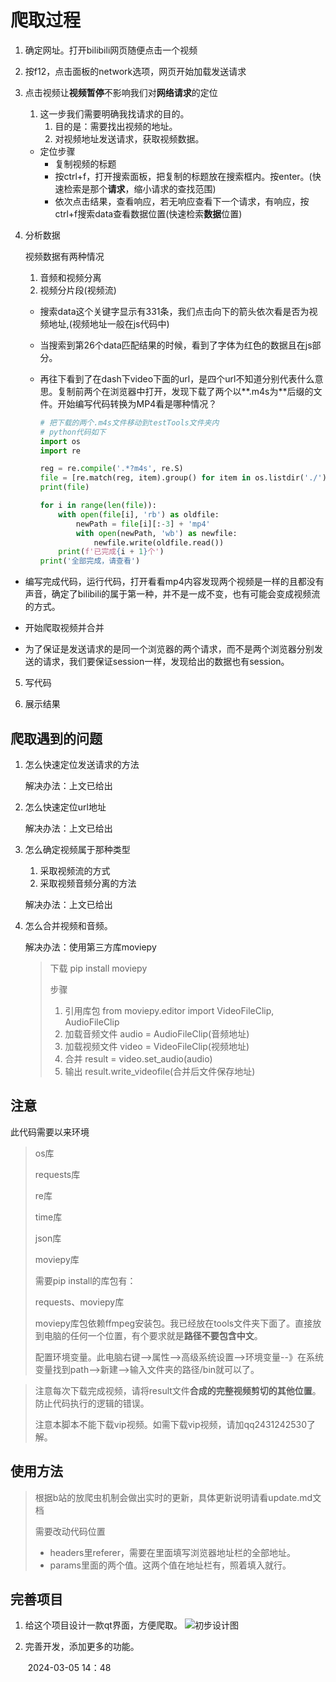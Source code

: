 # 爬取过程

1. 确定网址。打开bilibili网页随便点击一个视频

2. 按f12，点击面板的network选项，网页开始加载发送请求

3. 点击视频让**视频暂停**不影响我们对**网络请求**的定位

   1. 这一步我们需要明确我找请求的目的。
      1. 目的是：需要找出视频的地址。
      2. 对视频地址发送请求，获取视频数据。

   - 定位步骤
     - 复制视频的标题
     - 按ctrl+f，打开搜索面板，把复制的标题放在搜索框内。按enter。(快速检索是那个**请求**，缩小请求的查找范围)
     - 依次点击结果，查看响应，若无响应查看下一个请求，有响应，按ctrl+f搜索data查看数据位置(快速检索**数据**位置)

4. 分析数据

   视频数据有两种情况

   1. 音频和视频分离
   2. 视频分片段(视频流)

   - 搜索data这个关键字显示有331条，我们点击向下的箭头依次看是否为视频地址,(视频地址一般在js代码中)

   - 当搜索到第26个data匹配结果的时候，看到了字体为红色的数据且在js部分。

   - 再往下看到了在dash下video下面的url，是四个url不知道分别代表什么意思。复制前两个在浏览器中打开，发现下载了两个以**.m4s为**后缀的文件。开始编写代码转换为MP4看是哪种情况？

     ```python
     # 把下载的两个.m4s文件移动到testTools文件夹内
     # python代码如下
     import os
     import re
     
     reg = re.compile('.*?m4s', re.S)
     file = [re.match(reg, item).group() for item in os.listdir('./') if re.match(reg, item)]
     print(file)
     
     for i in range(len(file)):
         with open(file[i], 'rb') as oldfile:
             newPath = file[i][:-3] + 'mp4'
             with open(newPath, 'wb') as newfile:
                 newfile.write(oldfile.read())
         print(f'已完成{i + 1}个')
     print('全部完成，请查看')
     ```
     
- 编写完成代码，运行代码，打开看看mp4内容发现两个视频是一样的且都没有声音，确定了bilibili的属于第一种，并不是一成不变，也有可能会变成视频流的方式。
  
- 开始爬取视频并合并
  
- 为了保证是发送请求的是同一个浏览器的两个请求，而不是两个浏览器分别发送的请求，我们要保证session一样，发现给出的数据也有session。
  
5. 写代码

6. 展示结果

## 爬取遇到的问题

1. 怎么快速定位发送请求的方法

   解决办法：上文已给出

2. 怎么快速定位url地址

   解决办法：上文已给出

3. 怎么确定视频属于那种类型

   1. 采取视频流的方式
   2. 采取视频音频分离的方法

   解决办法：上文已给出

4. 怎么合并视频和音频。

   解决办法：使用第三方库moviepy
   
   > 下载  pip install moviepy
   >
   > 步骤
   >
   > 1. 引用库包     from moviepy.editor import VideoFileClip, AudioFileClip
   > 2. 加载音频文件    audio = AudioFileClip(音频地址)
   > 3. 加载视频文件  video = VideoFileClip(视频地址)
   > 4. 合并     result = video.set_audio(audio)
   > 5. 输出    result.write_videofile(合并后文件保存地址)
## 注意

此代码需要以来环境

> os库
>
> requests库
>
> re库
>
> time库
>
> json库
>
> moviepy库
>
> 需要pip install的库包有：
>
> requests、moviepy库
>
> moviepy库包依赖ffmpeg安装包。我已经放在tools文件夹下面了。直接放到电脑的任何一个位置，有个要求就是**路径不要包含中文**。
>
> 配置环境变量。此电脑右键-->属性-->高级系统设置-->环境变量--》在系统变量找到path-->新建-->输入文件夹的路径/bin就可以了。

> 注意每次下载完成视频，请将result文件**合成的完整视频剪切的其他位置**。防止代码执行的逻辑的错误。
>
> 注意本脚本不能下载vip视频。如需下载vip视频，请加qq2431242530了解。

## 使用方法

> 根据b站的放爬虫机制会做出实时的更新，具体更新说明请看update.md文档
>
> 需要改动代码位置
>
> - headers里referer，需要在里面填写浏览器地址栏的全部地址。
> - params里面的两个值。这两个值在地址栏有，照着填入就行。

## 完善项目

1. 给这个项目设计一款qt界面，方便爬取。
    ![初步设计图](https://github.com/happy-join-github/PythonReptile/blob/main/firstDraft/images/qt.png)

2. 完善开发，添加更多的功能。

   ​																																2024-03-05 14：48
